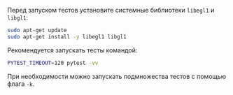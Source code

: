Перед запуском тестов установите системные библиотеки `libegl1` и `libgl1`:

```bash
sudo apt-get update
sudo apt-get install -y libegl1 libgl1
```

Рекомендуется запускать тесты командой:

```bash
PYTEST_TIMEOUT=120 pytest -vv
```

При необходимости можно запускать подмножества тестов с помощью флага `-k`.
